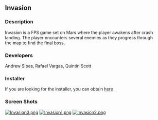 ## Invasion

### Description
Invasion is a FPS game set on Mars where the player awakens after crash landing. 
The player encounters several enemies as they progress through the map to find the final boss.

### Developers 
Andrew Sipes, Rafael Vargas, Quintin Scott

### Installer
If you are looking for the installer, you can obtain [here](https://1drv.ms/u/c/7d010c8fa426a612/EdrbrO-ShGlFiGrOf85M_uYBAUTQRj2fCj_rNOjqflGBGw?e=OvuaxT)

### Screen Shots

[![Invasion3.png](https://i.postimg.cc/RhG0r5c7/Invasion3.png)](https://postimg.cc/HcjfQq86)
[![Invasion1.png](https://i.postimg.cc/Y0XtnNH8/Invasion2.png)](https://postimg.cc/kVgZm0s7)
[![Invasion2.png](https://i.postimg.cc/wTvqtrXr/Invasion1.png)](https://postimg.cc/K3BpfxGD)
